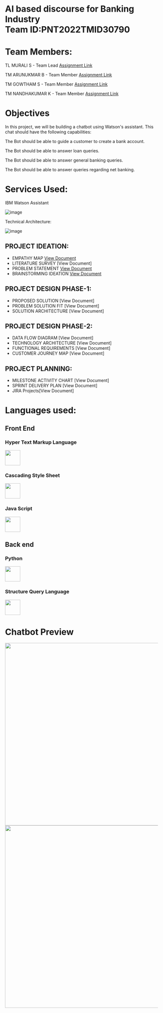 

# AI based discourse for Banking Industry <br>Team ID:PNT2022TMID30790

<h1>Team Members:</h1>

TL MURALI S              - Team Lead [Assignment Link](https://github.com/IBM-EPBL/IBM-Project-42459-1660663605/tree/main/Assignment/TL%20MURALI%20S)

TM ARUNUKMAR B           - Team Member [Assignment Link](https://github.com/IBM-EPBL/IBM-Project-42459-1660663605/tree/main/Assignment/TM%20ARUNKUMAR%20B)

TM GOWTHAM S             - Team Member [Assignment Link](https://github.com/IBM-EPBL/IBM-Project-42459-1660663605/tree/main/Assignment/TM%20GOWTHAM%20S)

TM NANDHAKUMAR K         - Team Member [Assignment Link](https://github.com/IBM-EPBL/IBM-Project-42459-1660663605/tree/main/Assignment/TM%20NANDHAKUMAR%20K)


<h1>Objectives</h1>

In this project, we will be building a chatbot using Watson's assistant. This chat should have the following capabilities:


The Bot should be able to guide a customer to create a bank account.

The Bot should be able to answer loan queries.

The Bot should be able to answer general banking queries.

The Bot should be able to answer queries regarding net banking.

<h1>Services Used:</h1>

IBM Watson Assistant

![image](https://user-images.githubusercontent.com/82928294/190864324-21cf79e8-9aa8-48ad-aa34-c55ebcf95286.png)





Technical Architecture:

![image](https://user-images.githubusercontent.com/82928294/190864334-ce0740f3-2dc6-43e7-8265-a8ece9d211e6.png)


## PROJECT IDEATION:

- EMPATHY MAP [View Document](https://github.com/IBM-EPBL/IBM-Project-42459-1660663605/blob/main/Project%20Design%20%26%20Planning/Ideation%20Phase/Empathy%20Map.pdf)
- LITERATURE SURVEY [View Document]
- PROBLEM STATEMENT [View Document](https://github.com/IBM-EPBL/IBM-Project-42459-1660663605/blob/main/Project%20Design%20%26%20Planning/Ideation%20Phase/Define%20Problem%20Statements.pdf)
- BRAINSTORMING IDEATION [View Document](https://github.com/IBM-EPBL/IBM-Project-42459-1660663605/blob/main/Project%20Design%20%26%20Planning/Ideation%20Phase/Ideation%20(Brainstorming).pdf)

## PROJECT DESIGN PHASE-1:

-  PROPOSED SOLUTION [View Document]
-  PROBLEM SOLUTION FIT [View Document]
-  SOLUTION ARCHITECTURE [View Document]

## PROJECT DESIGN PHASE-2:

-  DATA FLOW DIAGRAM [View Document]
-  TECHNOLOGY ARCHITECTURE [View Document]
-  FUNCTIONAL REQUIREMENTS [View Document]
-  CUSTOMER JOURNEY MAP [View Document]

## PROJECT PLANNING:

-  MILESTONE ACTIVITY CHART [View Document]
-  SPRINT DELIVERY PLAN [View Document]
-  JIRA Projects[View Document]

<h1>Languages used:</h1>

<h2>Front End</h2>
<h3>Hyper Text Markup Language</h3><img src="https://tinypic.host/images/2022/11/02/html.png" width="50px"><h3>Cascading Style Sheet</h3> <img src="https://tinypic.host/images/2022/11/02/css.png" width="50px"><h3>Java Script</h3><img src="https://tinypic.host/images/2022/11/02/java-script.jpg" width="50px">

<h2>Back end</h2>
<h3>Python</h3><img src="https://tinypic.host/images/2022/11/02/flask.png" width="50px"><h3>Structure Query Language</h3><img src="https://tinypic.host/images/2022/11/02/sql.jpg" width="50px">

<h1><strong>Chatbot Preview</strong></h1>

<img src="https://tinypic.host/images/2022/11/04/Screenshot-4.png" height ="600" width="700px">

<img src="https://tinypic.host/images/2022/11/04/Screenshot-5.png" height ="600" width="700px">
 
